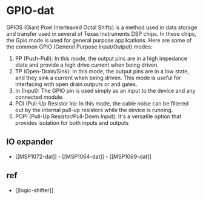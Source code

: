 
# GPIO-dat


GPIOS (Giant Pixel Interleaved Octal Shifts) is a method used in data storage and transfer used in several of Texas Instruments DSP chips. In these chips, the Gpio mode is used for general purpose applications. Here are some of the common GPIO (General Purpose Input/Output) modes:

1. PP (Push-Pull): In this mode, the output pins are in a high impedance state and provide a high drive current when being driven.
2. TP (Open-Drain/Sink): In this mode, the output pins are in a low state, and they sink a current when being driven. This mode is useful for interfacing with open drain outputs or and gates.
3. In (Input): The GPIO pin is used simply as an input to the device and any connected module.
4. POI (Pull-Up Resistor In): In this mode, the cable noise can be filtered out by the internal pull-up resistors while the device is running.
5. POPI (Pull-Up Resistor/Pull-Down Input): It's a versatile option that provides isolation for both inputs and outputs

## IO expander 

- [[MSP1072-dat]] - [[MSP1064-dat]] - [[MSP1069-dat]]




## ref 

- [[logic-shifter]]